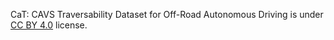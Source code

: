 CaT: CAVS Traversability Dataset for Off-Road Autonomous Driving is under [CC BY 4.0](https://creativecommons.org/licenses/by/4.0/legalcode) license.